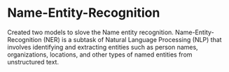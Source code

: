 # Name-Entity-Recognition
Created two models to slove the Name entity recognition. Name-Entity-Recognition (NER) is a subtask of Natural Language Processing (NLP) that involves identifying and extracting entities such as person names, organizations, locations, and other types of named entities from unstructured text.
